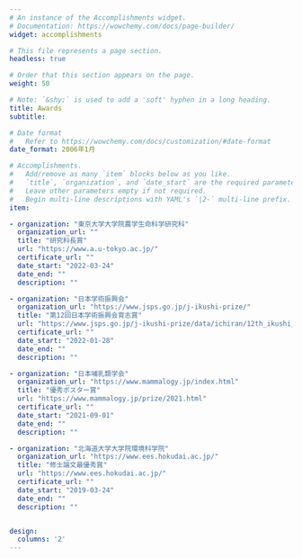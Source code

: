 ```yaml
---
# An instance of the Accomplishments widget.
# Documentation: https://wowchemy.com/docs/page-builder/
widget: accomplishments

# This file represents a page section.
headless: true

# Order that this section appears on the page.
weight: 50

# Note: `&shy;` is used to add a 'soft' hyphen in a long heading.
title: Awards
subtitle:

# Date format
#   Refer to https://wowchemy.com/docs/customization/#date-format
date_format: 2006年1月

# Accomplishments.
#   Add/remove as many `item` blocks below as you like.
#   `title`, `organization`, and `date_start` are the required parameters.
#   Leave other parameters empty if not required.
#   Begin multi-line descriptions with YAML's `|2-` multi-line prefix.
item:

- organization: "東京大学大学院農学生命科学研究科"
  organization_url: ""
  title: "研究科長賞"
  url: "https://www.a.u-tokyo.ac.jp/"
  certificate_url: ""
  date_start: "2022-03-24"
  date_end: ""
  description: ""

- organization: "日本学術振興会"
  organization_url: "https://www.jsps.go.jp/j-ikushi-prize/"
  title: "第12回日本学術振興会育志賞"
  url: "https://www.jsps.go.jp/j-ikushi-prize/data/ichiran/12th_ikushi_list_jp.pdf"
  certificate_url: ""
  date_start: "2022-01-28"
  date_end: ""
  description: ""

- organization: "日本哺乳類学会"
  organization_url: "https://www.mammalogy.jp/index.html"
  title: "優秀ポスター賞"
  url: "https://www.mammalogy.jp/prize/2021.html"
  certificate_url: ""
  date_start: "2021-09-01"
  date_end: ""
  description: ""

- organization: "北海道大学大学院環境科学院"
  organization_url: "https://www.ees.hokudai.ac.jp/"
  title: "修士論文最優秀賞"
  url: "https://www.ees.hokudai.ac.jp/"
  certificate_url: ""
  date_start: "2019-03-24"
  date_end: ""
  description: ""


design:
  columns: '2' 
---
```

